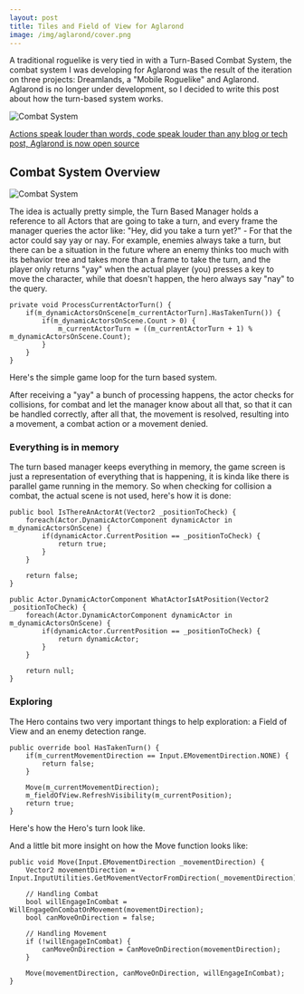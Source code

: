 ```yaml
---
layout: post
title: Tiles and Field of View for Aglarond
image: /img/aglarond/cover.png
---
```


A traditional roguelike is very tied in with a Turn-Based Combat System, the combat system I was developing for Aglarond was the result of the iteration on three projects: Dreamlands, a "Mobile Roguelike" and Aglarond. Aglarond is no longer under development, so I decided to write this post about how the turn-based system works. 

![Combat System](/devlog/img/aglarond/gifs/final_view_aglarond.gif)

[Actions speak louder than words, code speak louder than any blog or tech post, Aglarond is now open source](https://github.com/fourthdimensionstudio/Aglarond)

## Combat System Overview

![Combat System](/devlog/img/aglarond/tbs-diagram.png)

The idea is actually pretty simple, the Turn Based Manager holds a reference to all Actors that are going to take a turn, and every frame the manager queries the actor like: "Hey, did you take a turn yet?" - For that the actor could say yay or nay. For example, enemies always take a turn, but there can be a situation in the future where an enemy thinks too much with its behavior tree and takes more than a frame to take the turn, and the player only returns "yay" when the actual player (you) presses a key to move the character, while that doesn't happen, the hero always say "nay" to the query.

```
private void ProcessCurrentActorTurn() {
    if(m_dynamicActorsOnScene[m_currentActorTurn].HasTakenTurn()) {
        if(m_dynamicActorsOnScene.Count > 0) {
            m_currentActorTurn = ((m_currentActorTurn + 1) % m_dynamicActorsOnScene.Count);
        }
    }
}
```

Here's the simple game loop for the turn based system.

After receiving a "yay" a bunch of processing happens, the actor checks for collisions, for combat and let the manager know about all that, so that it can be handled correctly, after all that, the movement is resolved, resulting into a movement, a combat action or a movement denied.

### Everything is in memory

The turn based manager keeps everything in memory, the game screen is just a representation of everything that is happening, it is kinda like there is parallel game running in the memory. So when checking for collision a combat, the actual scene is not used, here's how it is done:

```
public bool IsThereAnActorAt(Vector2 _positionToCheck) {
    foreach(Actor.DynamicActorComponent dynamicActor in m_dynamicActorsOnScene) {
        if(dynamicActor.CurrentPosition == _positionToCheck) {
            return true;
        }
    }

    return false;
}

public Actor.DynamicActorComponent WhatActorIsAtPosition(Vector2 _positionToCheck) {
    foreach(Actor.DynamicActorComponent dynamicActor in m_dynamicActorsOnScene) {
        if(dynamicActor.CurrentPosition == _positionToCheck) {
            return dynamicActor;
        }
    }

    return null;
}
```

### Exploring

The Hero contains two very important things to help exploration: a Field of View and an enemy detection range.

```
public override bool HasTakenTurn() {
    if(m_currentMovementDirection == Input.EMovementDirection.NONE) {
        return false;
    }

    Move(m_currentMovementDirection);
    m_fieldOfView.RefreshVisibility(m_currentPosition);
    return true;
}
```

Here's how the Hero's turn look like.

And a little bit more insight on how the Move function looks like:

```
public void Move(Input.EMovementDirection _movementDirection) {
    Vector2 movementDirection = Input.InputUtilities.GetMovementVectorFromDirection(_movementDirection);

    // Handling Combat
    bool willEngageInCombat = WillEngageOnCombatOnMovement(movementDirection);
    bool canMoveOnDirection = false;

    // Handling Movement
    if (!willEngageInCombat) {
        canMoveOnDirection = CanMoveOnDirection(movementDirection);
    }

    Move(movementDirection, canMoveOnDirection, willEngageInCombat);
}
```

